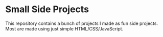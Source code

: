 # Small Side Projects

This repository contains a bunch of projects I made as fun side projects. Most are made using just simple HTML/CSS/JavaScript.
